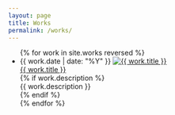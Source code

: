 ```yaml
---
layout: page 
title: Works
permalink: /works/
---
```


  <ul class="work-list">
    {% for work in site.works reversed %}
      <li>
          <span class="post-meta">{{ work.date | date: "%Y" }}</span>
          <a href="{{ work.url | prepend: site.baseurl }}" title="{{ work.title }}">
              <img src="{{ work.thumbnail }}" alt="{{ work.title }}"/>
              <div class="work-title">{{ work.title }}</div>
          </a>
          {% if work.description %}
          <div class="work-description">{{ work.description }}</div>
          {% endif %}
      </li>
    {% endfor %}
  </ul>
